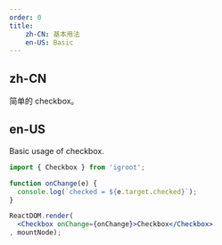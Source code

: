 ```yaml
---
order: 0
title:
    zh-CN: 基本用法
    en-US: Basic
---
```


## zh-CN

简单的 checkbox。

## en-US

Basic usage of checkbox.

````jsx
import { Checkbox } from 'igroot';

function onChange(e) {
  console.log(`checked = ${e.target.checked}`);
}

ReactDOM.render(
  <Checkbox onChange={onChange}>Checkbox</Checkbox>
, mountNode);
````

